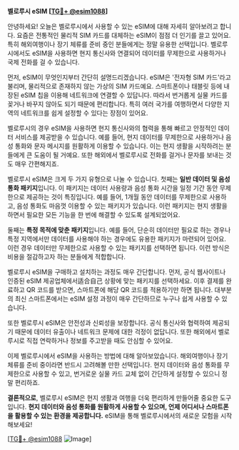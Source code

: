 **벨로루시 eSIM [[TG💪+ @esim1088](https://t.me/s/esim1088)]**

안녕하세요! 오늘은 벨로루시에서 사용할 수 있는 eSIM에 대해 자세히 알아보려고 합니다. 요즘은 전통적인 물리적 SIM 카드를 대체하는 eSIM이 점점 더 인기를 끌고 있어요. 특히 해외여행이나 장기 체류를 준비 중인 분들에게는 정말 유용한 선택입니다. 벨로루시에서도 eSIM을 사용하면 현지 통신사와 연결되어 데이터를 무제한으로 사용하거나 국제 전화를 걸 수 있습니다.

먼저, eSIM이 무엇인지부터 간단히 설명드리겠습니다. eSIM은 '전자형 SIM 카드'라고 불리며, 물리적으로 존재하지 않는 가상의 SIM 카드예요. 스마트폰이나 태블릿 등에 내장된 eSIM 칩을 이용해 네트워크에 연결할 수 있답니다. 따라서 번거롭게 실물 카드를 꽂거나 바꾸지 않아도 되기 때문에 편리합니다. 특히 여러 국가를 여행하면서 다양한 지역의 네트워크를 쉽게 설정할 수 있다는 장점이 있어요.

벨로루시의 경우 eSIM을 사용하면 현지 통신사와의 협력을 통해 빠르고 안정적인 데이터 서비스를 제공받을 수 있습니다. 예를 들어, 현지 데이터를 무제한으로 사용하거나 음성 통화와 문자 메시지를 원활하게 이용할 수 있습니다. 이는 현지 생활을 시작하려는 분들에게 큰 도움이 될 거예요. 또한 해외에서 벨로루시로 전화를 걸거나 문자를 보내는 것도 매우 간편해지죠.

벨로루시 eSIM은 크게 두 가지 유형으로 나눌 수 있습니다. 첫째는 **일반 데이터 및 음성 통화 패키지**입니다. 이 패키지는 데이터 사용량과 음성 통화 시간을 일정 기간 동안 무제한으로 제공하는 것이 특징입니다. 예를 들어, 1개월 동안 데이터를 무제한으로 사용하고, 음성 통화도 마음껏 이용할 수 있는 패키지가 있습니다. 이런 패키지는 현지 생활을 하면서 필요한 모든 기능을 한 번에 해결할 수 있도록 설계되었어요.

둘째는 **특정 목적에 맞춘 패키지**입니다. 예를 들어, 단순히 데이터만 필요로 하는 경우나 특정 지역에서만 데이터를 사용해야 하는 경우에도 유용한 패키지가 마련되어 있어요. 이런 경우 데이터만 무제한으로 사용할 수 있는 패키지를 선택하면 됩니다. 이런 방식은 비용을 절감하고자 하는 분들에게 적합합니다.

벨로루시 eSIM을 구매하고 설치하는 과정도 매우 간단합니다. 먼저, 공식 웹사이트나 인증된 eSIM 제공업체에서适合自己 상황에 맞는 패키지를 선택하세요. 이후 결제를 완료하고 QR 코드를 받으면, 스마트폰에 해당 QR 코드를 적용하기만 하면 됩니다. 대부분의 최신 스마트폰에서는 eSIM 설정 과정이 매우 간단하므로 누구나 쉽게 사용할 수 있습니다.

또한 벨로루시 eSIM은 안전성과 신뢰성을 보장합니다. 공식 통신사와 협력하여 제공되기 때문에 데이터 유출이나 네트워크 문제에 대한 걱정이 없답니다. 또한 해외에서 벨로루시로 직접 연락하거나 정보를 주고받을 때도 안심할 수 있어요.

이제 벨로루시에서 eSIM을 사용하는 방법에 대해 알아보았습니다. 해외여행이나 장기 체류를 준비 중이라면 반드시 고려해볼 만한 선택입니다. 현지 데이터와 음성 통화를 무제한으로 사용할 수 있고, 번거로운 실물 카드 교체 없이 간단하게 설정할 수 있으니 정말 편리하죠.

**결론적으로**, 벨로루시 eSIM은 현지 생활과 여행을 더욱 편리하게 만들어줄 중요한 도구입니다. **현지 데이터와 음성 통화를 원활하게 사용할 수 있으며, 언제 어디서나 스마트폰을 활용할 수 있는 환경을 제공합니다.** eSIM을 통해 벨로루시에서의 새로운 모험을 시작해보세요!

[[TG💪+ @esim1088](https://t.me/s/esim1088) ![Image](https://i.postimg.cc/Y0z9fWf4/image.png)]